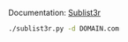 Documentation: [Sublist3r](https://github.com/aboul3la/Sublist3r)

```bash
./sublist3r.py -d DOMAIN.com
```

